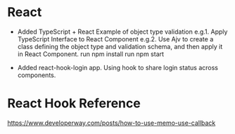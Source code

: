 # React
* Added TypeScript + React Example of object type validation
e.g.1. Apply TypeScript Interface to React Component
e.g.2. Use Ajv to create a class defining the object type and validation schema, and then apply it in React Component.
run npm install
run npm start

* Added react-hook-login app. 
Using hook to share login status across components. 

# React Hook Reference
https://www.developerway.com/posts/how-to-use-memo-use-callback

